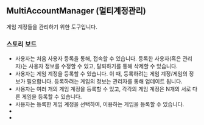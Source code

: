 ## MultiAccountManager (멀티계정관리)

게임 계정들을 관리하기 위한 도구입니다.

### 스토리 보드
 - 사용자는 처음 사용자 등록을 통해, 접속할 수 있습니다. 등록한 사용자(혹은 관리자)는 사용자 정보를 수정할 수 있고, 탈퇴하기를 통해 삭제할 수 있습니다.
 - 사용자는 게임 계정을 등록할 수 있습니다. 이 때, 등록하려는 게임 계정/게임의 정보가 필요합니다. 등록하려는 게임의 정보는 관리자를 통해 업데이트 됩니다.
 - 사용자는 여러 개의 게임 계정을 등록할 수 있고, 각각의 게임 계정은 N개의 서로 다른 게임을 등록할 수 있습니다.
 - 사용자는 등록한 게임 계정을 선택하여, 이용하는 게임을 등록할 수 있습니다.
 - 
 - 


 


